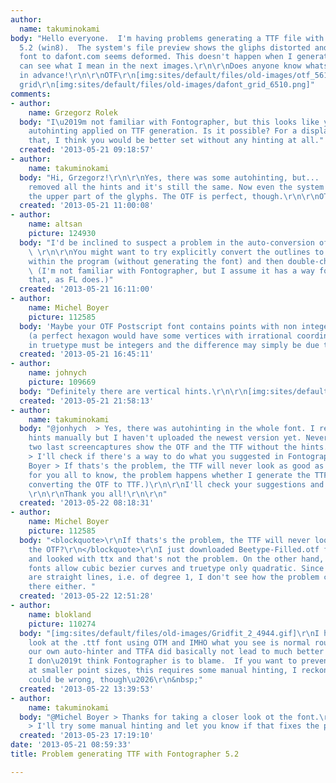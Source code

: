 ```yaml
---
author:
  name: takuminokami
body: "Hello everyone.  I'm having problems generating a TTF file with Fontographer
  5.2 (win8).  The system's file preview shows the gliphs distorted and the uploaded
  font to dafont.com seems deformed. This doesn't happen when I generate a OTF. You
  can see what I mean in the next images.\r\n\r\nDoes anyone know whats going on?\r\n\r\nThanks
  in advance!\r\n\r\nOTF\r\n[img:sites/default/files/old-images/otf_5617.png]\r\n\r\nTTF\r\n[img:sites/default/files/old-images/ttf_4686.png]\r\n\r\ndafont.com
  grid\r\n[img:sites/default/files/old-images/dafont_grid_6510.png]"
comments:
- author:
    name: Grzegorz Rolek
  body: "I\u2019m not familiar with Fontographer, but this looks like you have some
    autohinting applied on TTF generation. Is it possible? For a display font like
    that, I think you would be better set without any hinting at all."
  created: '2013-05-21 09:18:57'
- author:
    name: takuminokami
  body: "Hi, Grzegorz!\r\n\r\nYes, there was some autohinting, but...  I manually
    removed all the hints and it's still the same. Now even the system's preview compresses
    the upper part of the glyphs. The OTF is perfect, though.\r\n\r\nOTF\r\n[img:sites/default/files/old-images/otf2_5557.png]\r\n\r\nTTF\r\n[img:sites/default/files/old-images/ttf2_3960.png]"
  created: '2013-05-21 11:00:08'
- author:
    name: altsan
    picture: 124930
  body: "I'd be inclined to suspect a problem in the auto-conversion of PS to TT outlines.
    \ \r\n\r\nYou might want to try explicitly convert the outlines to TT yourself
    within the program (without generating the font) and then double-check the glyphs.
    \ (I'm not familiar with Fontographer, but I assume it has a way for you to do
    that, as FL does.)"
  created: '2013-05-21 16:11:00'
- author:
    name: Michel Boyer
    picture: 112585
  body: 'Maybe your OTF Postscript font contains points with non integer coordinates
    (a perfect hexagon would have some vertices with irrational coordinates). Coordinates
    in truetype must be integers and the difference may simply be due to rounding. '
  created: '2013-05-21 16:45:11'
- author:
    name: johnych
    picture: 109669
  body: "Definitely there are vertical hints.\r\n\r\n[img:sites/default/files/old-images/BeeFont_hints_5854.jpg]"
  created: '2013-05-21 21:58:13'
- author:
    name: takuminokami
  body: "@jonhych  > Yes, there was autohinting in the whole font. I removed all the
    hints manually but I haven't uploaded the newest version yet. Nevertheless, the
    two last screencaptures show the OTF and the TTF without the hints.\r\n\r\n@altsan
    > I'll check if there's a way to do what you suggested in Fontographer.\r\n\r\n@Michel
    Boyer > If thats's the problem, the TTF will never look as good as the OTF? \r\n\r\n(Just
    for you all to know, the problem happens whether I generate the TTF directly or
    converting the OTF to TTF.)\r\n\r\nI'll check your suggestions and post later.
    \r\n\r\nThank you all!\r\n\r\n"
  created: '2013-05-22 08:18:31'
- author:
    name: Michel Boyer
    picture: 112585
  body: "<blockquote>\r\nIf thats's the problem, the TTF will never look as good as
    the OTF?\r\n</blockquote>\r\nI just downloaded Beetype-Filled.otf from your site
    and looked with ttx and that's not the problem. On the other hand, postscript
    fonts allow cubic bezier curves and truetype only quadratic. Since all your \"curves\"
    are straight lines, i.e. of degree 1, I don't see how the problem could come from
    there either. "
  created: '2013-05-22 12:51:28'
- author:
    name: blokland
    picture: 110274
  body: "[img:sites/default/files/old-images/Gridfit_2_4944.gif]\r\nI had a brief
    look at the .ttf font using OTM and IMHO what you see is normal rounding. Using
    our own auto-hinter and TTFA did basically not lead to much better results, so
    I don\u2019t think Fontographer is to blame.  If you want to prevent the distortion
    at smaller point sizes, this requires some manual hinting, I reckon.\r\n&nbsp;\r\n[img:sites/default/files/old-images/Gridfit_1_4063.gif]\r\nI
    could be wrong, though\u2026\r\n&nbsp;"
  created: '2013-05-22 13:39:53'
- author:
    name: takuminokami
  body: "@Michel Boyer > Thanks for taking a closer look ot the font.\r\n\r\n@blokland
    > I'll try some manual hinting and let you know if that fixes the problem. Thanks."
  created: '2013-05-23 17:19:10'
date: '2013-05-21 08:59:33'
title: Problem generating TTF with Fontographer 5.2

---
```

